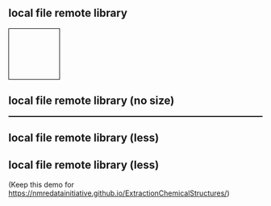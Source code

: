 ## local file remote library
<script src="https://partridgejiang.github.io/Kekule.js/demos/libs/kekule/kekule.js?module=chemWidget"></script>
<span style="display:block;border:1px solid black;width:100px;height:100px" data-widget="Kekule.ChemWidget.Viewer2D" data-chem-obj="url(data/menthol-2D.mol)" data-caption="menthol"></span>
## local file remote library (no size)
<script src="https://partridgejiang.github.io/Kekule.js/demos/libs/kekule/kekule.js?module=chemWidget"></script>
<span style="display:block;border:1px solid black" data-widget="Kekule.ChemWidget.Viewer2D" data-chem-obj="url(data/menthol-2D.mol)" data-caption="menthol"></span>
## local file remote library (less)
<script src="https://partridgejiang.github.io/Kekule.js/demos/libs/kekule/kekule.js?module=chemWidget"></script>
<span style="display:block" data-widget="Kekule.ChemWidget.Viewer2D" data-chem-obj="url(data/menthol-2D.mol)" data-caption="menthol"></span>
## local file remote library (less)
<script src="https://partridgejiang.github.io/Kekule.js/demos/libs/kekule/kekule.js?module=chemWidget"></script>
<span style="display:block" data-widget="Kekule.ChemWidget.Viewer2D" data-chem-obj="url(data/menthol-2D.mol)" data-caption="menthol"></span>
(Keep this demo for https://nmredatainitiative.github.io/ExtractionChemicalStructures/)